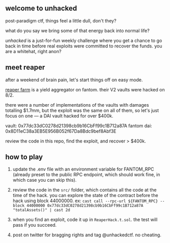 ## welcome to unhacked

post-paradigm ctf, things feel a little dull, don't they? 

what do you say we bring some of that energy back into normal life?

_unhacked_ is a just-for-fun weekly challenge where you get a chance to go back in time before real exploits were committed to recover the funds. you are a whitehat, right anon?

## meet reaper

after a weekend of brain pain, let's start things off on easy mode.

[reaper farm](https://www.reaper.farm/) is a yield aggregator on fantom. their V2 vaults were hacked on 8/2.

there were a number of implementations of the vaults with damages totalling $1.7mm, but the exploit was the same on all of them, so let's just focus on one — a DAI vault hacked for over $400k.

vault: 0x77dc33dC0278d21398cb9b16CbFf99c1B712a87A
fantom dai: 0x8D11eC38a3EB5E956B052f67Da8Bdc9bef8Abf3E

review the code in this repo, find the exploit, and recover > $400k.

## how to play

1. update the .env file with an environment variable for FANTOM_RPC (already preset to the public RPC endpoint, which should work fine, in which case you can skip this).

2. review the code in the `src/` folder, which contains all the code at the time of the hack. you can explore the state of the contract before the hack using block 44000000. ex: `cast call --rpc-url ${FANTOM_RPC} --block 44000000 0x77dc33dC0278d21398cb9b16CbFf99c1B712a87A "totalAssets()" | cast 2d`

3. when you find an exploit, code it up in `ReaperHack.t.sol`. the test will pass if you succeed.

4. post on twitter for bragging rights and tag @unhackedctf. no cheating.